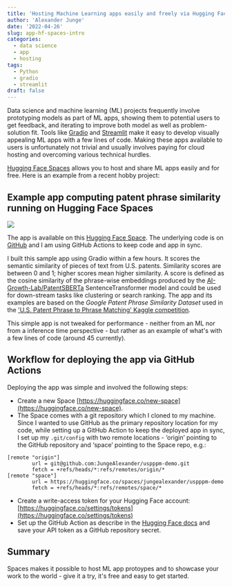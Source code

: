 ```yaml
---
title: 'Hosting Machine Learning apps easily and freely via Hugging Face Spaces'
author: 'Alexander Junge'
date: '2022-04-26'
slug: app-hf-spaces-intro
categories:
  - data science
  - app
  - hosting
tags:
  - Python
  - gradio
  - streamlit
draft: false
---
```


Data science and machine learning (ML) projects frequently involve prototyping models as part of ML apps,
showing them to potential users to get feedback, and iterating to improve both model as well as problem-solution fit.
Tools like [Gradio](https://gradio.app/) and [Streamlit](https://streamlit.io/) make it easy to develop visually appealing ML apps with a few lines of code.
Making these apps available to users is unfortunately not trivial and usually involves paying for cloud hosting and overcoming various technical hurdles.

[Hugging Face Spaces](https://huggingface.co/spaces) allows you to host and share ML apps easily and for free.
Here is an example from a recent hobby project:

## Example app computing patent phrase similarity running on Hugging Face Spaces

![](/posts/2022-04-26/app-hf-spaces-intro.png)

The app is available on this [Hugging Face Space](https://huggingface.co/spaces/jungealexander/uspppm-demo).
The underlying code is on [GitHub](https://github.com/JungeAlexander/uspppm-demo) and I am using GitHub Actions to keep code and app in sync.

I built this sample app using Gradio within a few hours. 
It scores the semantic similarity of pieces of text from U.S. patents.
Similarity scores are between 0 and 1; higher scores mean higher similarity.
A score is defined as the cosine similarity of the phrase-wise embeddings produced by the [AI-Growth-Lab/PatentSBERTa](https://huggingface.co/AI-Growth-Lab/PatentSBERTa) SentenceTransformer model and
could be used for down-stream tasks like clustering or search ranking.
The app and its examples are based on the *Google Patent Phrase Similarity Dataset* used in the
['U.S. Patent Phrase to Phrase Matching' Kaggle competition](https://www.kaggle.com/competitions/us-patent-phrase-to-phrase-matching/overview).

This simple app is not tweaked for performance - neither from an ML nor from a inference time perspective - but rather as an example of
what's with a few lines of code (around 45 currently).

## Workflow for deploying the app via GitHub Actions

Deploying the app was simple and involved the following steps:

- Create a new Space [https://huggingface.co/new-space](https://huggingface.co/new-space).
- The Space comes with a git repository which I cloned to my machine. Since I wanted to use GitHub as the primary repository location for my code, while setting up a GitHub Action to keep the deployed app in sync, I set up my `.git/config` with two remote locations - ‘origin’ pointing to the GitHub repository and ‘space’ pointing to the Space repo, e.g.:

```shell
[remote "origin"]
        url = git@github.com:JungeAlexander/uspppm-demo.git
        fetch = +refs/heads/*:refs/remotes/origin/*
[remote "space"]
        url = https://huggingface.co/spaces/jungealexander/uspppm-demo
        fetch = +refs/heads/*:refs/remotes/space/*
```

- Create a write-access token for your Hugging Face account: [https://huggingface.co/settings/tokens](https://huggingface.co/settings/tokens)
- Set up the GitHub Action as describe in the [Hugging Face docs](https://huggingface.co/docs/hub/spaces#manage-app-with-github-actions) and save your API token as a GitHub repository secret.

## Summary

Spaces makes it possible to host ML app protoypes and to showcase your work to the world - give it a try, it's free and easy to get started.
